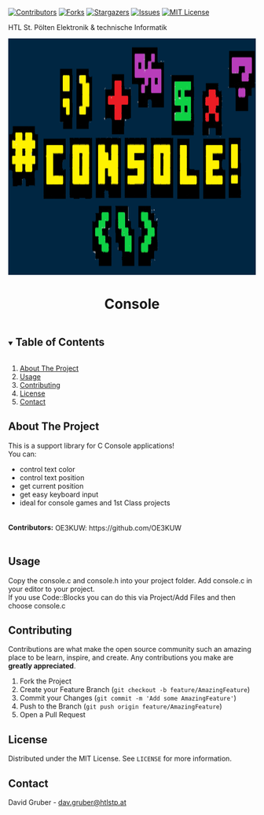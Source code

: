 
[![Contributors][contributors-shield]][contributors-url]
[![Forks][forks-shield]][forks-url]
[![Stargazers][stars-shield]][stars-url]
[![Issues][issues-shield]][issues-url]
[![MIT License][license-shield]][license-url]


HTL St. Pölten   Elektronik & technische Informatik
<p align="center">
  <a href="https://github.com/github_username/repo_name">
    <img src="Graphics/Console.png" alt="Logo" width="1500" height="480">
  </a>
<br />
  
 <h1 align="center">Console</h1>
 
<!-- TABLE OF CONTENTS -->
<details open="open">
  <summary><h2 style="display: inline-block">Table of Contents</h2></summary>
  <ol>
    <li>
      <a href="#about-the-project">About The Project</a>
    <li><a href="#usage">Usage</a></li>
    <li><a href="#contributing">Contributing</a></li>
    <li><a href="#license">License</a></li>
    <li><a href="#contact">Contact</a></li>
  </ol>
</details>



<!-- ABOUT THE PROJECT -->
## About The Project

This is a support library for C Console applications! 
<br /> You can:
* control text color
* control text position
* get current position
* get easy keyboard input
* ideal for console games and 1st Class projects

<h4 style="display: inline-block">Contributors:</h4>
OE3KUW: https://github.com/OE3KUW



## Usage

Copy the console.c and console.h into your project folder. Add console.c in your editor to your project.
<br />
If you use Code::Blocks you can do this via Project/Add Files and then choose console.c

<!-- CONTRIBUTING -->
## Contributing

Contributions are what make the open source community such an amazing place to be learn, inspire, and create. Any contributions you make are **greatly appreciated**.

1. Fork the Project
2. Create your Feature Branch (`git checkout -b feature/AmazingFeature`)
3. Commit your Changes (`git commit -m 'Add some AmazingFeature'`)
4. Push to the Branch (`git push origin feature/AmazingFeature`)
5. Open a Pull Request

<!-- LICENSE -->
## License

Distributed under the MIT License. See `LICENSE` for more information.



<!-- CONTACT -->
## Contact

David Gruber - dav.gruber@htlstp.at









<!-- MARKDOWN LINKS & IMAGES -->
<!-- https://www.markdownguide.org/basic-syntax/#reference-style-links -->
[contributors-shield]: https://img.shields.io/github/contributors/Codeoutsmarted/Console.svg?style=for-the-badge
[contributors-url]: https://github.com/Codeoutsmarted/Console/graphs/contributors
[forks-shield]: https://img.shields.io/github/forks/Codeoutsmarted/Console.svg?style=for-the-badge
[forks-url]: https://github.com/Codeoutsmarted/Console/network/members
[stars-shield]: https://img.shields.io/github/stars/Codeoutsmarted/Console.svg?style=for-the-badge
[stars-url]: https://github.com/Codeoutsmarted/Console/stargazers
[issues-shield]: https://img.shields.io/github/issues/Codeoutsmarted/Console.svg?style=for-the-badge
[issues-url]: https://github.com/Codeoutsmarted/Console/issues
[license-shield]: https://img.shields.io/github/license/Codeoutsmarted/Console.svg?style=for-the-badge
[license-url]: https://github.com/Codeoutsmarted/Console/blob/master/LICENSE.txt
